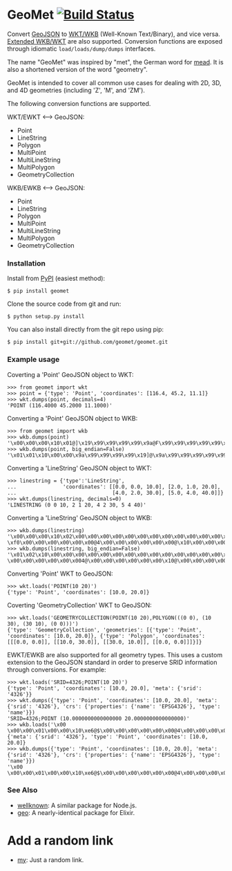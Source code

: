 GeoMet [![Build Status](https://secure.travis-ci.org/geomet/geomet.png?branch=master)](http://travis-ci.org/geomet/geomet)
======

Convert [GeoJSON](http://www.geojson.org/geojson-spec.html) to
[WKT/WKB](http://en.wikipedia.org/wiki/Well-known_text) (Well-Known
Text/Binary), and vice versa. [Extended WKB/WKT](https://postgis.net/docs/using_postgis_dbmanagement.html#EWKB_EWKT)
are also supported. Conversion functions are exposed through
idiomatic `load/loads/dump/dumps` interfaces.

The name "GeoMet" was inspired by "met", the German word for
[mead](http://en.wikipedia.org/wiki/Mead). It is also a shortened version of
the word "geometry".

GeoMet is intended to cover all common use cases for dealing with 2D, 3D, and
4D geometries (including 'Z', 'M', and 'ZM').

The following conversion functions are supported.

WKT/EWKT <--> GeoJSON:

- Point
- LineString
- Polygon
- MultiPoint
- MultiLineString
- MultiPolygon
- GeometryCollection

WKB/EWKB <--> GeoJSON:

- Point
- LineString
- Polygon
- MultiPoint
- MultiLineString
- MultiPolygon
- GeometryCollection

### Installation ###

Install from [PyPI](https://pypi.python.org/pypi) (easiest method):

    $ pip install geomet

Clone the source code from git and run:

    $ python setup.py install

You can also install directly from the git repo using pip:

    $ pip install git+git://github.com/geomet/geomet.git

### Example usage ###

Coverting a 'Point' GeoJSON object to WKT:

    >>> from geomet import wkt
    >>> point = {'type': 'Point', 'coordinates': [116.4, 45.2, 11.1]}
    >>> wkt.dumps(point, decimals=4)
    'POINT (116.4000 45.2000 11.1000)'

Converting a 'Point' GeoJSON object to WKB:

    >>> from geomet import wkb
    >>> wkb.dumps(point)
    '\x00\x00\x00\x10\x01@]\x19\x99\x99\x99\x99\x9a@F\x99\x99\x99\x99\x99\x9a@&333333'
    >>> wkb.dumps(point, big_endian=False)
    '\x01\x01\x10\x00\x00\x9a\x99\x99\x99\x99\x19]@\x9a\x99\x99\x99\x99\x99F@333333&@'

Converting a 'LineString' GeoJSON object to WKT:

    >>> linestring = {'type':'LineString',
    ...               'coordinates': [[0.0, 0.0, 10.0], [2.0, 1.0, 20.0],
    ...                               [4.0, 2.0, 30.0], [5.0, 4.0, 40.0]]}
    >>> wkt.dumps(linestring, decimals=0)
    'LINESTRING (0 0 10, 2 1 20, 4 2 30, 5 4 40)'

Converting a 'LineString' GeoJSON object to WKB:

    >>> wkb.dumps(linestring)
    '\x00\x00\x00\x10\x02\x00\x00\x00\x00\x00\x00\x00\x00\x00\x00\x00\x00\x00\x00\x00\x00@$\x00\x00\x00\x00\x00\x00@\x00\x00\x00\x00\x00\x00\x00?\xf0\x00\x00\x00\x00\x00\x00@4\x00\x00\x00\x00\x00\x00@\x10\x00\x00\x00\x00\x00\x00@\x00\x00\x00\x00\x00\x00\x00@>\x00\x00\x00\x00\x00\x00@\x14\x00\x00\x00\x00\x00\x00@\x10\x00\x00\x00\x00\x00\x00@D\x00\x00\x00\x00\x00\x00'
    >>> wkb.dumps(linestring, big_endian=False)
    '\x01\x02\x10\x00\x00\x00\x00\x00\x00\x00\x00\x00\x00\x00\x00\x00\x00\x00\x00\x00\x00\x00\x00\x00\x00\x00\x00$@\x00\x00\x00\x00\x00\x00\x00@\x00\x00\x00\x00\x00\x00\xf0?\x00\x00\x00\x00\x00\x004@\x00\x00\x00\x00\x00\x00\x10@\x00\x00\x00\x00\x00\x00\x00@\x00\x00\x00\x00\x00\x00>@\x00\x00\x00\x00\x00\x00\x14@\x00\x00\x00\x00\x00\x00\x10@\x00\x00\x00\x00\x00\x00D@'

Converting 'Point' WKT to GeoJSON:

    >>> wkt.loads('POINT(10 20)')
    {'type': 'Point', 'coordinates': [10.0, 20.0]}

Coverting 'GeometryCollection' WKT to GeoJSON:

    >>> wkt.loads('GEOMETRYCOLLECTION(POINT(10 20),POLYGON(((0 0), (10 30), (30 10), (0 0)))')
    {'type': 'GeometryCollection', 'geometries': [{'type': 'Point', 'coordinates': [10.0, 20.0]}, {'type': 'Polygon', 'coordinates': [[[0.0, 0.0]], [[10.0, 30.0]], [[30.0, 10.0]], [[0.0, 0.0]]]}]}

EWKT/EWKB are also supported for all geometry types. This uses a custom extension
to the GeoJSON standard in order to preserve SRID information through conversions.
For example:

    >>> wkt.loads('SRID=4326;POINT(10 20)')
    {'type': 'Point', 'coordinates': [10.0, 20.0], 'meta': {'srid': '4326'}}
    >>> wkt.dumps({'type': 'Point', 'coordinates': [10.0, 20.0], 'meta': {'srid': '4326'}, 'crs': {'properties': {'name': 'EPSG4326'}, 'type': 'name'}})
    'SRID=4326;POINT (10.0000000000000000 20.0000000000000000)'
    >>> wkb.loads('\x00 \x00\x00\x01\x00\x00\x10\xe6@$\x00\x00\x00\x00\x00\x00@4\x00\x00\x00\x00\x00\x00')
    {'meta': {'srid': '4326'}, 'type': 'Point', 'coordinates': [10.0, 20.0]}
    >>> wkb.dumps({'type': 'Point', 'coordinates': [10.0, 20.0], 'meta': {'srid': '4326'}, 'crs': {'properties': {'name': 'EPSG4326'}, 'type': 'name'}})
    '\x00 \x00\x00\x01\x00\x00\x10\xe6@$\x00\x00\x00\x00\x00\x00@4\x00\x00\x00\x00\x00\x00'


### See Also ###

- [wellknown](https://github.com/mapbox/wellknown): A similar package for Node.js.
- [geo](https://github.com/bryanjos/geo): A nearly-identical package for Elixir.

# Add a random link

- [my](https://google.com): Just a random link.
